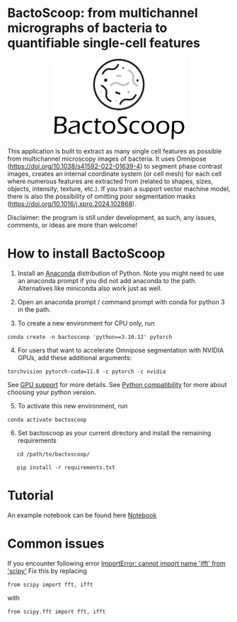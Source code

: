# BactoScoop: from multichannel micrographs of bacteria to quantifiable single-cell features

<p align="center">
  <img src="https://github.com/Bart-Steemans/bactoscoop/blob/main/logo.jpg?raw=true" alt="BactoScoop" width="300"/>
</p>

This application is built to extract as many single cell features as possible from multichannel microscopy images of bacteria. It uses Omnipose (https://doi.org/10.1038/s41592-022-01639-4) to segment phase contrast images, creates an internal coordinate system (or cell mesh) for each cell where numerous features are extracted from (related to shapes, sizes, objects, intensity, texture, etc.). If you train a support vector machine model, there is also the possibility of omitting poor segmentation masks (https://doi.org/10.1016/j.xpro.2024.102868). 

Disclaimer: the program is still under development, as such, any issues, comments, or ideas are more than welcome!

# How to install BactoScoop

1. Install an [Anaconda](https://www.anaconda.com/download/) distribution of Python. Note you might need to use an anaconda prompt if you did not add anaconda to the path. Alternatives like miniconda also work just as well.

2. Open an anaconda prompt / command prompt with conda for python 3 in the path.

3. To create a new environment for CPU only, run
```
conda create -n bactoscoop 'python==3.10.12' pytorch
```
4. For users that want to accelerate Omnipose segmentation with NVIDIA GPUs, add these additional arguments:
```
torchvision pytorch-cuda=11.8 -c pytorch -c nvidia
```
See [GPU support](https://github.com/kevinjohncutler/omnipose?tab=readme-ov-file#gpu-support) for more details. See [Python compatibility](https://github.com/kevinjohncutler/omnipose?tab=readme-ov-file#python-compatibility) for more about choosing your python version.

5. To activate this new environment, run
```
conda activate bactoscoop
```
6. Set bactoscoop as your current directory and install the remaining requirements
```
   cd /path/to/bactoscoop/
```
```
   pip install -r requirements.txt
```


# Tutorial

An example notebook can be found here [Notebook](https://github.com/Bart-Steemans/bactoscoop/blob/main/bactoscoop_demo.ipynb)

# Common issues
If you encounter following error [ImportError: cannot import name 'ifft' from 'scipy'](https://github.com/kevinjohncutler/omnipose/issues/78) 
Fix this by replacing 
```
from scipy import fft, ifft
```
with
```
from scipy.fft import fft, ifft
```

